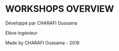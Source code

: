 # WORKSHOPS OVERVIEW


Développé par CHARAFI Oussama

Elève ingénieur


Made by CHARAFI Oussama - 2019

